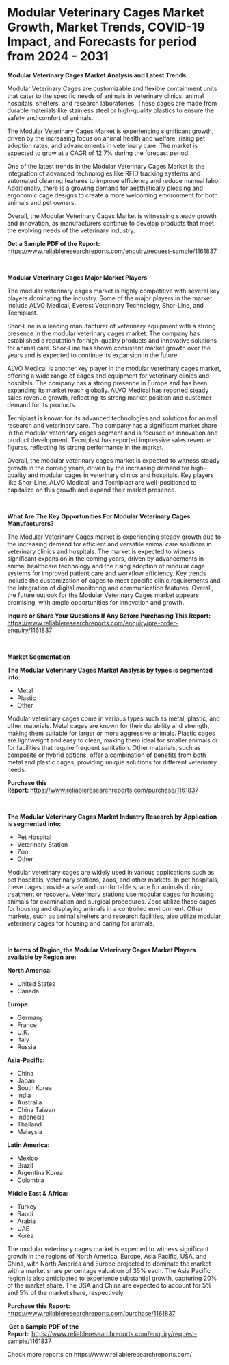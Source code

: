 <p><h1>Modular Veterinary Cages Market Growth, Market Trends, COVID-19 Impact, and Forecasts for period from 2024 - 2031</h1></p><p><strong>Modular Veterinary Cages Market Analysis and Latest Trends</strong></p>
<p><p>Modular Veterinary Cages are customizable and flexible containment units that cater to the specific needs of animals in veterinary clinics, animal hospitals, shelters, and research laboratories. These cages are made from durable materials like stainless steel or high-quality plastics to ensure the safety and comfort of animals.</p><p>The Modular Veterinary Cages Market is experiencing significant growth, driven by the increasing focus on animal health and welfare, rising pet adoption rates, and advancements in veterinary care. The market is expected to grow at a CAGR of 12.7% during the forecast period.</p><p>One of the latest trends in the Modular Veterinary Cages Market is the integration of advanced technologies like RFID tracking systems and automated cleaning features to improve efficiency and reduce manual labor. Additionally, there is a growing demand for aesthetically pleasing and ergonomic cage designs to create a more welcoming environment for both animals and pet owners.</p><p>Overall, the Modular Veterinary Cages Market is witnessing steady growth and innovation, as manufacturers continue to develop products that meet the evolving needs of the veterinary industry.</p></p>
<p><strong>Get a Sample PDF of the Report:&nbsp;</strong> <a href="https://www.reliableresearchreports.com/enquiry/request-sample/1161837">https://www.reliableresearchreports.com/enquiry/request-sample/1161837</a></p>
<p>&nbsp;</p>
<p><strong>Modular Veterinary Cages Major Market Players</strong></p>
<p><p>The modular veterinary cages market is highly competitive with several key players dominating the industry. Some of the major players in the market include ALVO Medical, Everest Veterinary Technology, Shor-Line, and Tecniplast. </p><p>Shor-Line is a leading manufacturer of veterinary equipment with a strong presence in the modular veterinary cages market. The company has established a reputation for high-quality products and innovative solutions for animal care. Shor-Line has shown consistent market growth over the years and is expected to continue its expansion in the future.</p><p>ALVO Medical is another key player in the modular veterinary cages market, offering a wide range of cages and equipment for veterinary clinics and hospitals. The company has a strong presence in Europe and has been expanding its market reach globally. ALVO Medical has reported steady sales revenue growth, reflecting its strong market position and customer demand for its products.</p><p>Tecniplast is known for its advanced technologies and solutions for animal research and veterinary care. The company has a significant market share in the modular veterinary cages segment and is focused on innovation and product development. Tecniplast has reported impressive sales revenue figures, reflecting its strong performance in the market.</p><p>Overall, the modular veterinary cages market is expected to witness steady growth in the coming years, driven by the increasing demand for high-quality and modular cages in veterinary clinics and hospitals. Key players like Shor-Line, ALVO Medical, and Tecniplast are well-positioned to capitalize on this growth and expand their market presence.</p></p>
<p>&nbsp;</p>
<p><strong>What Are The Key Opportunities For Modular Veterinary Cages Manufacturers?</strong></p>
<p><p>The Modular Veterinary Cages market is experiencing steady growth due to the increasing demand for efficient and versatile animal care solutions in veterinary clinics and hospitals. The market is expected to witness significant expansion in the coming years, driven by advancements in animal healthcare technology and the rising adoption of modular cage systems for improved patient care and workflow efficiency. Key trends include the customization of cages to meet specific clinic requirements and the integration of digital monitoring and communication features. Overall, the future outlook for the Modular Veterinary Cages market appears promising, with ample opportunities for innovation and growth.</p></p>
<p><strong>Inquire or Share Your Questions If Any Before Purchasing This Report:</strong> <a href="https://www.reliableresearchreports.com/enquiry/pre-order-enquiry/1161837">https://www.reliableresearchreports.com/enquiry/pre-order-enquiry/1161837</a></p>
<p>&nbsp;</p>
<p><strong>Market Segmentation</strong></p>
<p><strong>The Modular Veterinary Cages Market Analysis by types is segmented into:</strong></p>
<p><ul><li>Metal</li><li>Plastic</li><li>Other</li></ul></p>
<p><p>Modular veterinary cages come in various types such as metal, plastic, and other materials. Metal cages are known for their durability and strength, making them suitable for larger or more aggressive animals. Plastic cages are lightweight and easy to clean, making them ideal for smaller animals or for facilities that require frequent sanitation. Other materials, such as composite or hybrid options, offer a combination of benefits from both metal and plastic cages, providing unique solutions for different veterinary needs.</p></p>
<p><strong>Purchase this Report:&nbsp;</strong><a href="https://www.reliableresearchreports.com/purchase/1161837">https://www.reliableresearchreports.com/purchase/1161837</a></p>
<p>&nbsp;</p>
<p><strong>The Modular Veterinary Cages Market Industry Research by Application is segmented into:</strong></p>
<p><ul><li>Pet Hospital</li><li>Veterinary Station</li><li>Zoo</li><li>Other</li></ul></p>
<p><p>Modular veterinary cages are widely used in various applications such as pet hospitals, veterinary stations, zoos, and other markets. In pet hospitals, these cages provide a safe and comfortable space for animals during treatment or recovery. Veterinary stations use modular cages for housing animals for examination and surgical procedures. Zoos utilize these cages for housing and displaying animals in a controlled environment. Other markets, such as animal shelters and research facilities, also utilize modular veterinary cages for housing and caring for animals.</p></p>
<p>&nbsp;</p>
<p><strong>In terms of Region, the Modular Veterinary Cages Market Players available by Region are:</strong></p>
<p>
    <p> <strong> North America: </strong>
        <ul>
            <li>United States</li>
            <li>Canada</li>
        </ul>
        </p> 
    <p> <strong> Europe: </strong>
        <ul>
            <li>Germany</li>
            <li>France</li>
            <li>U.K.</li>
            <li>Italy</li>
            <li>Russia</li>
        </ul>
        </p> 
    <p> <strong> Asia-Pacific: </strong>
        <ul>
            <li>China</li>
            <li>Japan</li>
            <li>South Korea</li>
            <li>India</li>
            <li>Australia</li>
            <li>China Taiwan</li>
            <li>Indonesia</li>
            <li>Thailand</li>
            <li>Malaysia</li>
        </ul>
        </p> 
    <p> <strong> Latin America: </strong>
        <ul>
            <li>Mexico</li>
            <li>Brazil</li>
            <li>Argentina Korea</li>
            <li>Colombia</li>
        </ul>
        </p> 
    <p> <strong> Middle East & Africa: </strong>
        <ul>
            <li>Turkey</li>
            <li>Saudi</li>
            <li>Arabia</li>
            <li>UAE</li>
            <li>Korea</li>
        </ul>
    </p>
    </p>
<p><p>The modular veterinary cages market is expected to witness significant growth in the regions of North America, Europe, Asia Pacific, USA, and China, with North America and Europe projected to dominate the market with a market share percentage valuation of 35% each. The Asia Pacific region is also anticipated to experience substantial growth, capturing 20% of the market share. The USA and China are expected to account for 5% and 5% of the market share, respectively.</p></p>
<p><strong>Purchase this Report: </strong><a href="https://www.reliableresearchreports.com/purchase/1161837">https://www.reliableresearchreports.com/purchase/1161837</a></p>
<p>&nbsp;<strong>Get a Sample PDF of the Report:&nbsp;&nbsp;</strong><a href="https://www.reliableresearchreports.com/enquiry/request-sample/1161837">https://www.reliableresearchreports.com/enquiry/request-sample/1161837</a></p>
<p><strong></strong></p>
<p>Check more reports on https://www.reliableresearchreports.com/</p>